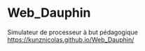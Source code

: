 # Web_Dauphin
Simulateur de processeur à but pédagogique
https://kunznicolas.github.io/Web_Dauphin/ 
